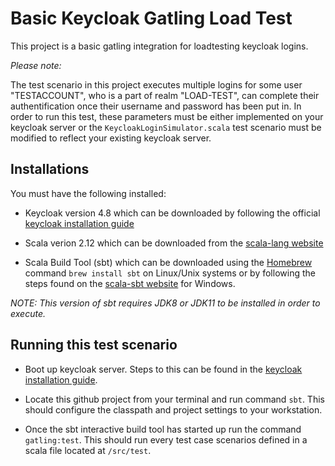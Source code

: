 # Basic Keycloak Gatling Load Test

This project is a basic gatling integration for loadtesting keycloak logins.

_Please note:_

The test scenario in this project executes multiple logins for some user "TESTACCOUNT", who is a part of realm "LOAD-TEST", can complete their authentification once their username and password has been put in. In order to run this test, these parameters must be either implemented on your keycloak server or the `KeycloakLoginSimulator.scala` test scenario must be modified to reflect your existing keycloak server.

## Installations

You must have the following installed:

- Keycloak version 4.8 which can be downloaded by following the official [keycloak installation guide](https://www.keycloak.org/docs/4.8/getting_started/index.html#_install-boot)

- Scala verion 2.12 which can be downloaded from the [scala-lang website](https://www.scala-lang.org/download/)

- Scala Build Tool (sbt) which can be downloaded using the [Homebrew](https://docs.brew.sh/Installation) command `brew install sbt` on Linux/Unix systems or by following the steps found on the [scala-sbt website](https://www.scala-sbt.org/1.x/docs/Installing-sbt-on-Windows.html) for Windows.

_NOTE: This version of sbt requires JDK8 or JDK11 to be installed in order to execute._

## Running this test scenario

- Boot up keycloak server.
  Steps to this can be found in the [keycloak installation guide](https://www.keycloak.org/docs/4.8/getting_started/index.html#_install-boot).

- Locate this github project from your terminal and run command `sbt`.
  This should configure the classpath and project settings to your workstation.

- Once the sbt interactive build tool has started up run the command `gatling:test`.
  This should run every test case scenarios defined in a scala file located at `/src/test`.

